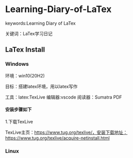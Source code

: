 # Learning-Diary-of-LaTex
keywords:Learning Diary of LaTex

关键词：LaTex学习日记
## LaTex Install
### Windows
环境：win10(20H2)

目标：搭建latex环境，用以latex写作

工具：latex:TexLive  编辑器:vscode  阅读器：Sumatra PDF

#### 安装步骤如下
1.下载TexLive

TexLive主页：https://www.tug.org/texlive/，安装下载地址：https://www.tug.org/texlive/acquire-netinstall.html
### Linux
